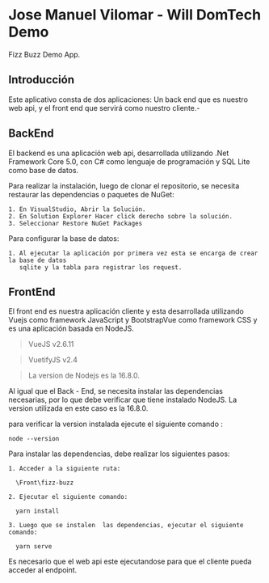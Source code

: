 Jose Manuel Vilomar - Will DomTech Demo
=========================================================================================================

Fizz Buzz Demo App.

Introducción
------------

Este aplicativo consta de dos aplicaciones: Un back end que es nuestro web api,
y el front end que servirá como nuestro cliente.-

BackEnd
-------

El backend es una aplicación web api, desarrollada utilizando .Net Framework Core 5.0,
con C# como lenguaje de programación y SQL Lite como base de datos.

Para realizar la instalación, luego de clonar el repositorio, se necesita restaurar las
dependencias o paquetes de NuGet:

    1. En VisualStudio, Abrir la Solución.
    2. En Solution Explorer Hacer click derecho sobre la solución.
    3. Seleccionar Restore NuGet Packages

Para configurar la base de datos:

    1. Al ejecutar la aplicación por primera vez esta se encarga de crear la base de datos 
       sqlite y la tabla para registrar los request.


FrontEnd
------------

El front end es nuestra aplicación cliente y esta desarrollada utilizando Vuejs como framework JavaScript y BootstrapVue como framework CSS y es una aplicación basada en NodeJS.

> VueJS v2.6.11

> VuetifyJS v2.4

> La version de Nodejs es la 16.8.0.

Al igual que el Back - End, se necesita instalar las dependencias necesarias, por lo que debe verificar que tiene instalado NodeJS.  La version utilizada en este caso es la 16.8.0.

para verificar la version instalada ejecute el siguiente comando :

    node --version

Para instalar las dependencias, debe realizar los siguientes pasos:

    1. Acceder a la siguiente ruta:

      \Front\fizz-buzz

    2. Ejecutar el siguiente comando:

      yarn install

    3. Luego que se instalen  las dependencias, ejecutar el siguiente comando:

      yarn serve

Es necesario que el web api este ejecutandose para que el cliente pueda acceder al endpoint.

